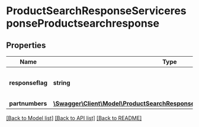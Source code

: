 # ProductSearchResponseServiceresponseProductsearchresponse

## Properties
Name | Type | Description | Notes
------------ | ------------- | ------------- | -------------
**responseflag** | **string** | Number of records in the search result. | [optional] 
**partnumbers** | [**\Swagger\Client\Model\ProductSearchResponseServiceresponsePartnumbers[]**](ProductSearchResponseServiceresponsePartnumbers.md) |  | [optional] 

[[Back to Model list]](../../README.md#documentation-for-models) [[Back to API list]](../../README.md#documentation-for-api-endpoints) [[Back to README]](../../README.md)

